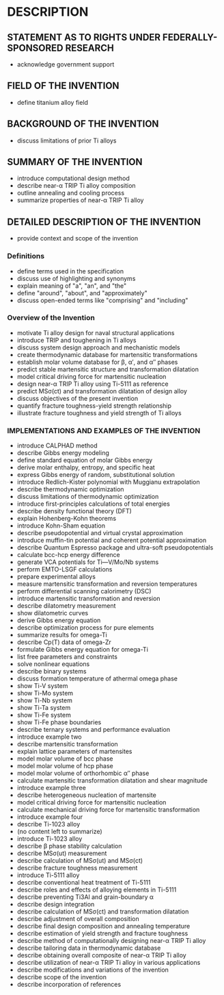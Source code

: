 # DESCRIPTION

## STATEMENT AS TO RIGHTS UNDER FEDERALLY-SPONSORED RESEARCH

- acknowledge government support

## FIELD OF THE INVENTION

- define titanium alloy field

## BACKGROUND OF THE INVENTION

- discuss limitations of prior Ti alloys

## SUMMARY OF THE INVENTION

- introduce computational design method
- describe near-α TRIP Ti alloy composition
- outline annealing and cooling process
- summarize properties of near-α TRIP Ti alloy

## DETAILED DESCRIPTION OF THE INVENTION

- provide context and scope of the invention

### Definitions

- define terms used in the specification
- discuss use of highlighting and synonyms
- explain meaning of "a", "an", and "the"
- define "around", "about", and "approximately"
- discuss open-ended terms like "comprising" and "including"

### Overview of the Invention

- motivate Ti alloy design for naval structural applications
- introduce TRIP and toughening in Ti alloys
- discuss system design approach and mechanistic models
- create thermodynamic database for martensitic transformations
- establish molar volume database for β, α′, and α″ phases
- predict stable martensitic structure and transformation dilatation
- model critical driving force for martensitic nucleation
- design near-α TRIP Ti alloy using Ti-5111 as reference
- predict MSσ(ct) and transformation dilatation of design alloy
- discuss objectives of the present invention
- quantify fracture toughness-yield strength relationship
- illustrate fracture toughness and yield strength of Ti alloys

### IMPLEMENTATIONS AND EXAMPLES OF THE INVENTION

- introduce CALPHAD method
- describe Gibbs energy modeling
- define standard equation of molar Gibbs energy
- derive molar enthalpy, entropy, and specific heat
- express Gibbs energy of random, substitutional solution
- introduce Redlich-Kister polynomial with Muggianu extrapolation
- describe thermodynamic optimization
- discuss limitations of thermodynamic optimization
- introduce first-principles calculations of total energies
- describe density functional theory (DFT)
- explain Hohenberg-Kohn theorems
- introduce Kohn-Sham equation
- describe pseudopotential and virtual crystal approximation
- introduce muffin-tin potential and coherent potential approximation
- describe Quantum Espresso package and ultra-soft pseudopotentials
- calculate bcc-hcp energy difference
- generate VCA potentials for Ti—V/Mo/Nb systems
- perform EMTO-LSGF calculations
- prepare experimental alloys
- measure martensitic transformation and reversion temperatures
- perform differential scanning calorimetry (DSC)
- introduce martensitic transformation and reversion
- describe dilatometry measurement
- show dilatometric curves
- derive Gibbs energy equation
- describe optimization process for pure elements
- summarize results for omega-Ti
- describe Cp(T) data of omega-Zr
- formulate Gibbs energy equation for omega-Ti
- list free parameters and constraints
- solve nonlinear equations
- describe binary systems
- discuss formation temperature of athermal omega phase
- show Ti-V system
- show Ti-Mo system
- show Ti-Nb system
- show Ti-Ta system
- show Ti-Fe system
- show Ti-Fe phase boundaries
- describe ternary systems and performance evaluation
- introduce example two
- describe martensitic transformation
- explain lattice parameters of martensites
- model molar volume of bcc phase
- model molar volume of hcp phase
- model molar volume of orthorhombic α″ phase
- calculate martensitic transformation dilatation and shear magnitude
- introduce example three
- describe heterogeneous nucleation of martensite
- model critical driving force for martensitic nucleation
- calculate mechanical driving force for martensitic transformation
- introduce example four
- describe Ti-1023 alloy
- (no content left to summarize)
- introduce Ti-1023 alloy
- describe β phase stability calculation
- describe MSσ(ut) measurement
- describe calculation of MSσ(ut) and MSσ(ct)
- describe fracture toughness measurement
- introduce Ti-5111 alloy
- describe conventional heat treatment of Ti-5111
- describe roles and effects of alloying elements in Ti-5111
- describe preventing Ti3Al and grain-boundary α
- describe design integration
- describe calculation of MSσ(ct) and transformation dilatation
- describe adjustment of overall composition
- describe final design composition and annealing temperature
- describe estimation of yield strength and fracture toughness
- describe method of computationally designing near-α TRIP Ti alloy
- describe tailoring data in thermodynamic database
- describe obtaining overall composite of near-α TRIP Ti alloy
- describe utilization of near-α TRIP Ti alloy in various applications
- describe modifications and variations of the invention
- describe scope of the invention
- describe incorporation of references

